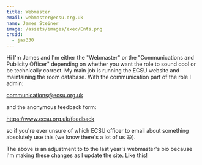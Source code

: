 ```yaml
---
title: Webmaster
email: webmaster@ecsu.org.uk
name: James Steiner
image: /assets/images/exec/Ents.png
crsid:
  - jas330
---
```

Hi I'm James and I'm either the "Webmaster" or the "Communications and Publicity Officer" depending on whether you want the role to sound cool or be technically correct. My main job is running the ECSU website and maintaining the room database. With the communication part of the role I admin:

communications@ecsu.org.uk

and the anonymous feedback form:

https://www.ecsu.org.uk/feedback

so if you're ever unsure of which ECSU officer to email about something absolutely use this (we know there's a lot of us 😃). 

The above is an adjustment to to the last year's webmaster's bio because I'm making these changes as I update the site. Like this!
